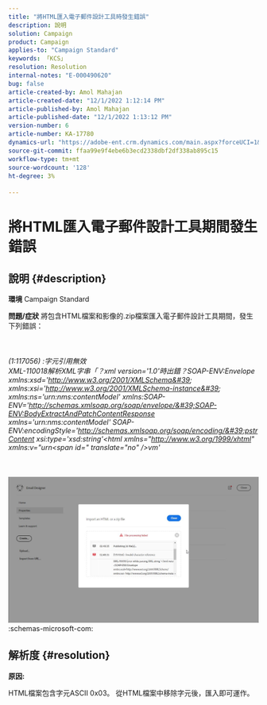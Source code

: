 ```yaml
---
title: "將HTML匯入電子郵件設計工具時發生錯誤"
description: 說明
solution: Campaign
product: Campaign
applies-to: "Campaign Standard"
keywords: 「KCS」
resolution: Resolution
internal-notes: "E-000490620"
bug: false
article-created-by: Amol Mahajan
article-created-date: "12/1/2022 1:12:14 PM"
article-published-by: Amol Mahajan
article-published-date: "12/1/2022 1:13:12 PM"
version-number: 6
article-number: KA-17780
dynamics-url: "https://adobe-ent.crm.dynamics.com/main.aspx?forceUCI=1&pagetype=entityrecord&etn=knowledgearticle&id=0a3ba4c4-7971-ed11-9561-6045bd006793"
source-git-commit: ffaa99e9f4ebe6b3ecd2338dbf2df338ab895c15
workflow-type: tm+mt
source-wordcount: '128'
ht-degree: 3%

---
```


# 將HTML匯入電子郵件設計工具期間發生錯誤

## 說明 {#description}

<b>環境</b>
Campaign Standard


<b>問題/症狀</b>
將包含HTML檔案和影像的.zip檔案匯入電子郵件設計工具期間，發生下列錯誤：
<br><br> <br><br>*(1:117056) :字元引用無效
<br>XML-110018解析XML字串「？xml version=&#39;1.0&#39;時出錯？SOAP-ENV:Envelope xmlns:xsd=&#39;http://www.w3.org/2001/XMLSchema&#39; xmlns:xsi=&#39;http://www.w3.org/2001/XMLSchema-instance&#39; xmlns:ns=&#39;urn:nms:contentModel&#39; xmlns:SOAP-ENV=&#39;http://schemas.xmlsoap.org/soap/envelope/&#39;SOAP-ENV:BodyExtractAndPatchContentResponse xmlns=&#39;urn:nms:contentModel&#39; SOAP-ENV:encodingStyle=&#39;http://schemas.xmlsoap.org/soap/encoding/&#39;pstrContent xsi:type=&#39;xsd:string&#39;&lt;html xmlns=&quot;http://www.w3.org/1999/xhtml&quot; xmlns:v=&quot;urn&lt;span id=&quot; translate=&quot;no&quot; />vm&#39;*<br><br> <br><br>![](assets/___0d3ba4c4-7971-ed11-9561-6045bd006793___.jpeg)<br>:schemas-microsoft-com:

## 解析度 {#resolution}


<b>原因:</b>

HTML檔案包含字元ASCII 0x03。 從HTML檔案中移除字元後，匯入即可運作。

